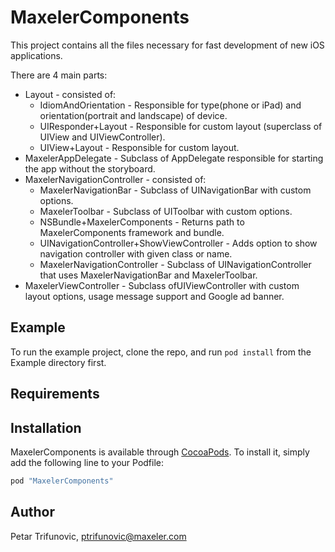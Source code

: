 # MaxelerComponents

This project contains all the files necessary for fast development of new iOS applications. 

There are 4 main parts:
* Layout - consisted of:
    * IdiomAndOrientation - Responsible for type(phone or iPad) and orientation(portrait and landscape) of device.
    * UIResponder+Layout - Responsible for custom layout (superclass of UIView and UIViewController).
    * UIView+Layout - Responsible for custom layout.
* MaxelerAppDelegate - Subclass of AppDelegate responsible for starting the app without the storyboard.
* MaxelerNavigationController - consisted of:
    * MaxelerNavigationBar - Subclass of UINavigationBar with custom options.
    * MaxelerToolbar - Subclass of UIToolbar with custom options.
    * NSBundle+MaxelerComponents - Returns path to MaxelerComponents framework and bundle.
    * UINavigationController+ShowViewController - Adds option to show navigation controller with given class or name.
    * MaxelerNavigationController - Subclass of UINavigationController that uses  MaxelerNavigationBar and MaxelerToolbar.
* MaxelerViewController - Subclass ofUIViewController with custom layout options, usage message support and Google ad banner.


## Example

To run the example project, clone the repo, and run `pod install` from the Example directory first.

## Requirements

## Installation

MaxelerComponents is available through [CocoaPods](http://cocoapods.org). To install
it, simply add the following line to your Podfile:

```ruby
pod "MaxelerComponents"
```

## Author

Petar Trifunovic, ptrifunovic@maxeler.com

